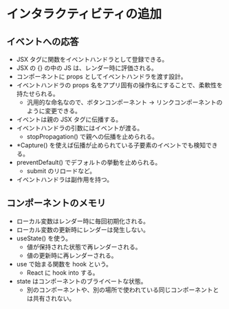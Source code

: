 # インタラクティビティの追加

## イベントへの応答

- JSX タグに関数をイベントハンドラとして登録できる。
- JSX の {} の中の JS は、レンダー時に評価される。
- コンポーネントに props としてイベントハンドラを渡す設計。
- イベントハンドラの props 名をアプリ固有の操作名にすることで、柔軟性を持たせられる。
  - 汎用的な命名なので、ボタンコンポーネント → リンクコンポーネントのように変更できる。
- イベントは親の JSX タグに伝播する。
- イベントハンドラの引数にはイベントが渡る。
  - stopPropagation() で親への伝播を止められる。
- \*Capture() を使えば伝播が止められている子要素のイベントでも検知できる。
- preventDefault() でデフォルトの挙動を止められる。
  - submit のリロードなど。
- イベントハンドラは副作用を持つ。

## コンポーネントのメモリ

- ローカル変数はレンダー時に毎回初期化される。
- ローカル変数の更新時にレンダーは発生しない。
- useState() を使う。
  - 値が保持された状態で再レンダーされる。
  - 値の更新時に再レンダーされる。
- use で始まる関数を hook という。
  - React に hook into する。
- state はコンポーネントのブライベートな状態。
  - 別のコンポーネントや、別の場所で使われている同じコンポーネントとは共有されない。
